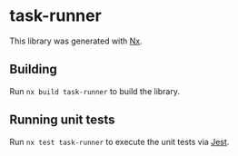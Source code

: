 # task-runner

This library was generated with [Nx](https://nx.dev).

## Building

Run `nx build task-runner` to build the library.

## Running unit tests

Run `nx test task-runner` to execute the unit tests via [Jest](https://jestjs.io).
